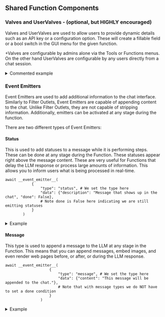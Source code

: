 ## Shared Function Components

### Valves and UserValves - (optional, but HIGHLY encouraged)

Valves and UserValves are used to allow users to provide dynamic details such as an API key or a configuration option. These will create a fillable field or a bool switch in the GUI menu for the given function.

+Valves are configurable by admins alone via the Tools or Functions menus. On the other hand UserValves are configurable by any users directly from a chat session.

<details>
+<summary>Commented example</summary>

 ```
from pydantic import BaseModel, Field

# Define and Valves
class Filter:
    # Notice the current indentation: Valves and UserValves must be declared as
    # attributes of a Tools, Filter or Pipe class. Here we take the
    # example of a Filter.
     class Valves(BaseModel):
        # Valves and UserValves inherit from pydantic's BaseModel. This
        # enables complex use cases like model validators etc.
        test_valve: int = Field(  # Notice the type hint: it is used to
            # choose the kind of UI element to show the user (buttons,
            # texts, etc).
            default=4,
            description="A valve controlling a numberical value"
            # required=False,  # you can enforce fields using True
         )
        priority: int = Field(
            default=0,
            description="Priority level for the filter operations. Lower values are passed through first"
         )
        # The priority field is optional but if present will be used to
        # order the Filters.
         pass
        # Note that this 'pass' helps for parsing and is recommended.
 
    # UserValves are defined the same way.
     class UserValves(BaseModel):
         test_user_valve: bool = Field(
             default=False, description="A user valve controlling a True/False (on/off) switch"
        )
        pass

    def __init__(self):
        self.valves = self.Valves()
        # Because they are set by the admin, they are accessible directly
        # upon code execution.
        pass

    # The inlet method is only used for Filter but the __user__ handling is the same
    def inlet(self, body: dict, __user__: dict):
        # Because UserValves are defined per user they are only available
        # on use.
        # Note that although __user__ is a dict, __user__["valves"] is a
        # UserValves object. Hence you can access values like that:
        test_user_valve = __user__["valves"].test_user_valve
        # Or:
        test_user_valve = dict(__user__["valves"])["test_user_valve"]
        # But this will return the default value instead of the actual value:
        # test_user_valve = __user__["valves"]["test_user_valve"]  # Do not do that!
```
</details>

### Event Emitters
Event Emitters are used to add additional information to the chat interface. Similarly to Filter Outlets, Event Emitters are capable of appending content to the chat. Unlike Filter Outlets, they are not capable of stripping information. Additionally, emitters can be activated at any stage during the function.

There are two different types of Event Emitters:

#### Status
This is used to add statuses to a message while it is performing steps. These can be done at any stage during the Function. These statuses appear right above the message content. These are very useful for Functions that delay the LLM response or process large amounts of information. This allows you to inform users what is being processed in real-time.

```
await __event_emitter__(
            {
                "type": "status", # We set the type here
                "data": {"description": "Message that shows up in the chat", "done": False}, 
                # Note done is False here indicating we are still emitting statuses
            }
        )
```

<details>
<summary>Example</summary>

```
async def test_function(
        self, prompt: str, __user__: dict, __event_emitter__=None
    ) -> str:
        """
        This is a demo

        :param test: this is a test parameter
        """

        await __event_emitter__(
            {
                "type": "status", # We set the type here
                "data": {"description": "Message that shows up in the chat", "done": False}, 
                # Note done is False here indicating we are still emitting statuses
            }
        )

        # Do some other logic here
        await __event_emitter__(
            {
                "type": "status",
                "data": {"description": "Completed a task message", "done": True},
                # Note done is True here indicating we are done emitting statuses
            }
        )

        except Exception as e:
            await __event_emitter__(
                {
                    "type": "status",
                    "data": {"description": f"An error occured: {e}", "done": True},
                }
            )

            return f"Tell the user: {e}"
```
</details>

#### Message
This type is used to append a message to the LLM at any stage in the Function. This means that you can append messages, embed images, and even render web pages before, or after, or during the LLM response.

```
await __event_emitter__(
                    {
                        "type": "message", # We set the type here
                        "data": {"content": "This message will be appended to the chat."},
                        # Note that with message types we do NOT have to set a done condition
                    }
                )
```

<details>
<summary>Example</summary>

```
async def test_function(
        self, prompt: str, __user__: dict, __event_emitter__=None
    ) -> str:
        """
        This is a demo

        :param test: this is a test parameter
        """

        await __event_emitter__(
                    {
                        "type": "message", # We set the type here
                        "data": {"content": "This message will be appended to the chat."},
                        # Note that with message types we do NOT have to set a done condition
                    }
                )

        except Exception as e:
            await __event_emitter__(
                {
                    "type": "status",
                    "data": {"description": f"An error occured: {e}", "done": True},
                }
            )

            return f"Tell the user: {e}"
```
</details>
